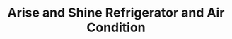 ---
title: "Arise and Shine Refrigerator and Air Condition"
url: /accra/arise-and-shine-refrigerator-and-air-condition/
shop: car repair
---